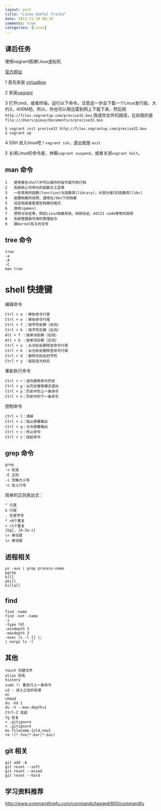 ```yaml
---
layout: post
title: "Linux Useful Tricks"
date: 2013-11-29 08:18
comments: true
categories: [Linux]
---
```


## 课后任务

使用vagrant搭建Linux虚拟机

[官方网址](http://docs.vagrantup.com/v2/getting-started/index.html)

1 首先安装 [virtualbox](http://www.virtualbox.org/)

2 安装[vagrant](http://docs.vagrantup.com/v2/installation/)

3 打开cmd，或者终端，运行以下命令，注意这一步会下载一个Linux发行版，大约3，400M吧。所以，你也可以用迅雷到网上下载下来，然后把 `http://files.vagrantup.com/precise32.box` 改成你文件的路径，比如我的是`file:///Users/pieux/Documents/o/precise32.box`

```
$ vagrant init precise32 http://files.vagrantup.com/precise32.box
$ vagrant up
```

4 SSH 进入linux吧！`vagrant ssh`，退出就是 `exit`

5 关闭Linux的命令是，休眠`vagrant suspend`，或者关闭`vagrant halt`。


## man 命令

```
1	使用者在shell中可以操作的指令或可执行档
2	系統核心可呼叫的函数与工具等
3	一些常用的函数(function)与函数库(library)，大部分是C的函数库(libc)
4	装置档案的说明，通常在/dev下的档案
5	设定档或者是某些档案的格式
6	游戏(games)
7	惯例与协定等，例如Linux档案系统、网络协定、ASCII code等等的說明
8	系統管理員可用的管理指令
9	跟kernel有关的文件
```

## tree 命令

```
tree
-a
-A
-C
man tree
```

# shell 快捷键

编辑命令

```
Ctrl + a ：移到命令行首
Ctrl + e ：移到命令行尾
Ctrl + f ：按字符前移（右向）
Ctrl + b ：按字符后移（左向）
Alt + f ：按单词前移（右向）
Alt + b ：按单词后移（左向）
Ctrl + u ：从光标处删除至命令行首
Ctrl + k ：从光标处删除至命令行尾
Ctrl + d ：删除光标处的字符
Ctrl + y ：粘贴至光标后
```

重新执行命令

```
Ctrl + r：逆向搜索命令历史
Ctrl + g：从历史搜索模式退出
Ctrl + p：历史中的上一条命令
Ctrl + n：历史中的下一条命令
```

控制命令

```
Ctrl + l：清屏
Ctrl + s：阻止屏幕输出
Ctrl + q：允许屏幕输出
Ctrl + c：终止命令
Ctrl + z：挂起命令
```

## grep 命令

```
grep
-v 反选
-E 正则
-i 忽略大小写
-n 加上行号
```
简单的正则表达式：

```
^ 行首
$ 行尾
. 任意字符
* >0个重复
+ >1个重复
[Gg], [A-Za-z]
\< 单词首
\> 单词尾
```

## 进程相关

```
ps -aux | grep process-name
pgrep
kill
pkill
killall
```

## find

```
find -name
find -not -name
-i
-type fdl
-mindepth 3
-maxdepth 3
-exec ls -l {} \;
| xargs ls -l
```


## 其他

```
touch 创建文件
alias 别名
history
sudo !! 重执行上一条命令
cd - 进入之前的目录
wc
chmod 
du -hd 1
du -h --max-depth=1
Ctrl-Z 挂起
fg 恢复
> .gitignore
< .gitignore
mv filename.{old,new}
rm !(*.foo|*.bar|*.baz)
```

## git 相关

```
git add -A
git reset --soft
git reset --mixed
git reset --hard
```



## 学习资料推荐

http://www.commandlinefu.com/commands/tagged/800/commandfu
